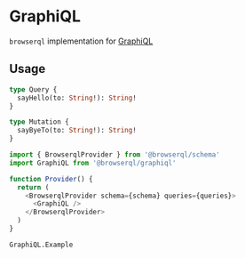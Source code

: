 # GraphiQL

`browserql` implementation for [GraphiQL](http://graphiql.com)

## Usage

```graphql
type Query {
  sayHello(to: String!): String!
}

type Mutation {
  sayByeTo(to: String!): String!
}
```

```javascript
import { BrowserqlProvider } from '@browserql/schema'
import GraphiQL from '@browserql/graphiql'

function Provider() {
  return (
    <BrowserqlProvider schema={schema} queries={queries}>
      <GraphiQL />
    </BrowserqlProvider>
  )
}
```

```snapshot
GraphiQL.Example
```
